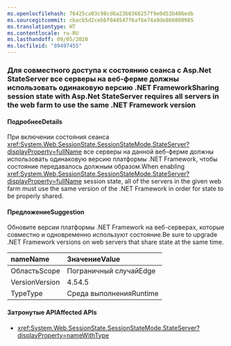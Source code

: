 ```yaml
---
ms.openlocfilehash: 76425ca03c98cd6a23b8366257f9e0d53b486edb
ms.sourcegitcommit: cbacb5d2cebbf044547f6af6e74a9de866800985
ms.translationtype: HT
ms.contentlocale: ru-RU
ms.lasthandoff: 09/05/2020
ms.locfileid: "89497455"
---
```

### <a name="sharing-session-state-with-aspnet-stateserver-requires-all-servers-in-the-web-farm-to-use-the-same-net-framework-version"></a><span data-ttu-id="7c2b4-101">Для совместного доступа к состоянию сеанса с Asp.Net StateServer все серверы на веб-ферме должны использовать одинаковую версию .NET Framework</span><span class="sxs-lookup"><span data-stu-id="7c2b4-101">Sharing session state with Asp.Net StateServer requires all servers in the web farm to use the same .NET Framework version</span></span>

#### <a name="details"></a><span data-ttu-id="7c2b4-102">Подробнее</span><span class="sxs-lookup"><span data-stu-id="7c2b4-102">Details</span></span>

<span data-ttu-id="7c2b4-103">При включении состояния сеанса <xref:System.Web.SessionState.SessionStateMode.StateServer?displayProperty=fullName> все серверы на данной веб-ферме должны использовать одинаковую версию платформы .NET Framework, чтобы состояние передавалось должным образом.</span><span class="sxs-lookup"><span data-stu-id="7c2b4-103">When enabling <xref:System.Web.SessionState.SessionStateMode.StateServer?displayProperty=fullName> session state, all of the servers in the given web farm must use the same version of the .NET Framework in order for state to be properly shared.</span></span>

#### <a name="suggestion"></a><span data-ttu-id="7c2b4-104">Предложение</span><span class="sxs-lookup"><span data-stu-id="7c2b4-104">Suggestion</span></span>

<span data-ttu-id="7c2b4-105">Обновите версии платформы .NET Framework на веб-серверах, которые совместно и одновременно используют состояние.</span><span class="sxs-lookup"><span data-stu-id="7c2b4-105">Be sure to upgrade .NET Framework versions on web servers that share state at the same time.</span></span>

| <span data-ttu-id="7c2b4-106">name</span><span class="sxs-lookup"><span data-stu-id="7c2b4-106">Name</span></span>    | <span data-ttu-id="7c2b4-107">Значение</span><span class="sxs-lookup"><span data-stu-id="7c2b4-107">Value</span></span>       |
|:--------|:------------|
| <span data-ttu-id="7c2b4-108">Область</span><span class="sxs-lookup"><span data-stu-id="7c2b4-108">Scope</span></span>   |<span data-ttu-id="7c2b4-109">Пограничный случай</span><span class="sxs-lookup"><span data-stu-id="7c2b4-109">Edge</span></span>|
|<span data-ttu-id="7c2b4-110">Version</span><span class="sxs-lookup"><span data-stu-id="7c2b4-110">Version</span></span>|<span data-ttu-id="7c2b4-111">4.5</span><span class="sxs-lookup"><span data-stu-id="7c2b4-111">4.5</span></span>|
|<span data-ttu-id="7c2b4-112">Type</span><span class="sxs-lookup"><span data-stu-id="7c2b4-112">Type</span></span>|<span data-ttu-id="7c2b4-113">Среда выполнения</span><span class="sxs-lookup"><span data-stu-id="7c2b4-113">Runtime</span></span>

#### <a name="affected-apis"></a><span data-ttu-id="7c2b4-114">Затронутые API</span><span class="sxs-lookup"><span data-stu-id="7c2b4-114">Affected APIs</span></span>

- <xref:System.Web.SessionState.SessionStateMode.StateServer?displayProperty=nameWithType>

<!--

#### Affected APIs

- `F:System.Web.SessionState.SessionStateMode.StateServer`

-->
